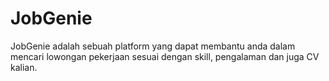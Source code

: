 # JobGenie
JobGenie adalah sebuah platform yang dapat membantu anda dalam mencari lowongan pekerjaan sesuai dengan skill, pengalaman dan juga CV kalian.
